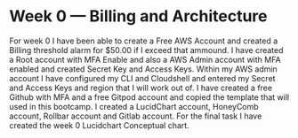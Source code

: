 # Week 0 — Billing and Architecture
For week 0 I have been able to create a Free AWS Account and created a Billing threshold alarm for $50.00 if I exceed that ammound.
I have created a Root account with MFA Enable and also a AWS Admin account with MFA enabled and created Secret Key and Access Keys.
Within my AWS admin account I have configured my CLI and Cloudshell and entered my Secret and Access Keys and region that I will work out of.
I have created a free Github with MFA and a free Gitpod account and copied the template that will used in this bootcamp.
I created a LucidChart account, HoneyComb account, Rollbar account and Gitlab account.
For the final task I have created the week 0 Lucidchart Conceptual chart.
